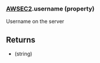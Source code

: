 ### [AWSEC2](AWSEC2.md).username (property)




Username on the server

Returns
------------
* (string)

